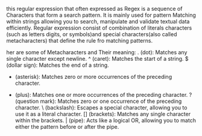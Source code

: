 this regular expression that often expressed as Regex is a sequence of Characters that form a search pattern.
It is mainly used for pattern Matching within strings allowing you to search, manipulate and validate textual data efficiently.
Regular expression consist of combination of literals characters (such as letters digits, or symbols)and special characters(also called metacharacters) that define the rule fro matching patterns.

her are some of Metacharacters and Their meaning:
. (dot): Matches any single character except newline.
^ (caret): Matches the start of a string.
$ (dollar sign): Matches the end of a string.
* (asterisk): Matches zero or more occurrences of the preceding character.
+ (plus): Matches one or more occurrences of the preceding character.
? (question mark): Matches zero or one occurrence of the preceding character.
\ (backslash): Escapes a special character, allowing you to use it as a literal character.
[] (brackets): Matches any single character within the brackets.
| (pipe): Acts like a logical OR, allowing you to match either the pattern before or after the pipe.
